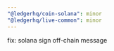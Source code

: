 ```yaml
---
"@ledgerhq/coin-solana": minor
"@ledgerhq/live-common": minor
---
```


fix: solana sign off-chain message
